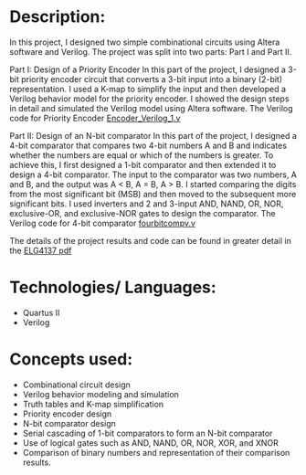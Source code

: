 # Description:
In this project, I designed two simple combinational circuits using Altera software and Verilog. The project was split into two parts: Part I and Part II.

Part I: Design of a Priority Encoder
In this part of the project, I designed a 3-bit priority encoder circuit that converts a 3-bit input into a binary (2-bit) representation. I used a K-map to simplify the input and then developed a Verilog behavior model for the priority encoder. I showed the design steps in detail and simulated the Verilog model using Altera software. The Verilog code for Priority Encoder [Encoder_Verilog_1.v](https://github.com/Nima-MJ/3InputPriorityEncoder/blob/a41d9d323a99db234e02d0724c65b2d3916f2ecd/Encoder_Verilog_1.v)

Part II: Design of an N-bit comparator
In this part of the project, I designed a 4-bit comparator that compares two 4-bit numbers A and B and indicates whether the numbers are equal or which of the numbers is greater. To achieve this, I first designed a 1-bit comparator and then extended it to design a 4-bit comparator. The input to the comparator was two numbers, A and B, and the output was A < B, A = B, A > B. I started comparing the digits from the most significant bit (MSB) and then moved to the subsequent more significant bits. I used inverters and 2 and 3-input AND, NAND, OR, NOR, exclusive-OR, and exclusive-NOR gates to design the comparator. The Verilog code for 4-bit comparator [fourbitcompv.v](https://github.com/Nima-MJ/3InputPriorityEncoder/blob/a41d9d323a99db234e02d0724c65b2d3916f2ecd/fourbitcompv.v)

The details of the project results and code can be found in greater detail in the [ELG4137 pdf](https://github.com/Nima-MJ/3InputPriorityEncoder/blob/a41d9d323a99db234e02d0724c65b2d3916f2ecd/ELG4137.pdf)

# Technologies/ Languages:
- Quartus II
- Verilog

# Concepts used:
- Combinational circuit design
- Verilog behavior modeling and simulation
- Truth tables and K-map simplification
- Priority encoder design
- N-bit comparator design
- Serial cascading of 1-bit comparators to form an N-bit comparator
- Use of logical gates such as AND, NAND, OR, NOR, XOR, and XNOR
- Comparison of binary numbers and representation of their comparison results.
